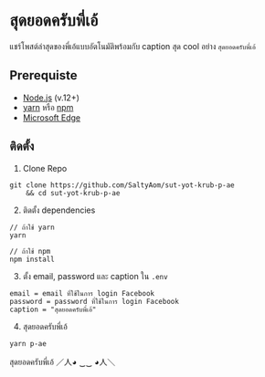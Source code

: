 # สุดยอดครับพี่เอ้
แชร์โพสต์ล่าสุดของพี่เอ้แบบอัตโนมัติพร้อมกับ caption สุด cool อย่าง `สุดยอดครับพี่เอ้`

## Prerequiste
- [Node.js](https://nodejs.org) (v.12+)
- [yarn](https://yarnpkg.com) หรือ [npm](https://npmjs.com)
- [Microsoft Edge](https://microsoft.com/edge)

## ติดตั้ง
1. Clone Repo
```
git clone https://github.com/SaltyAom/sut-yot-krub-p-ae
    && cd sut-yot-krub-p-ae
```

2. ติดตั้ง dependencies
```
// ถ้าใช้ yarn
yarn

// ถ้าใช้ npm
npm install
```

3. ตั้ง email, password และ caption ใน `.env`
```
email = email ที่ใช้ในการ login Facebook
password = password ที่ใช้ในการ login Facebook
caption = "สุดยอดครับพี่เอ้"
```

4. สุดยอดครับพี่เอ้
```
yarn p-ae
```

สุดยอดครับพี่เอ้ 
／人◕ ‿‿ ◕人＼